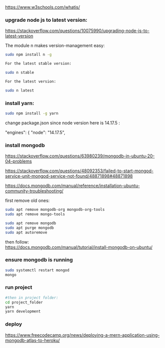 https://www.w3schools.com/whatis/

### upgrade node js to latest version:

https://stackoverflow.com/questions/10075990/upgrading-node-js-to-latest-version

The module n makes version-management easy:

``` bash
sudo npm install n -g

For the latest stable version:

sudo n stable

For the latest version:

sudo n latest
```



### install yarn:

``` bash
sudo npm install -g yarn
```

change package.json since node version here is 14.17.5 : 

 "engines": {
    "node": "14.17.5",


### install mongodb  

https://stackoverflow.com/questions/63980239/mongodb-in-ubuntu-20-04-problems

https://stackoverflow.com/questions/48092353/failed-to-start-mongod-service-unit-mongod-service-not-found/48871898#48871898

https://docs.mongodb.com/manual/reference/installation-ubuntu-community-troubleshooting/

first remove old ones:

``` bash
sudo apt remove mongodb-org mongodb-org-tools
sudo apt remove mongo-tools

sudo apt remove mongodb
sudo apt purge mongodb
sudo apt autoremove
```

then follow:  
https://docs.mongodb.com/manual/tutorial/install-mongodb-on-ubuntu/


### ensure mongodb is running 

``` bash
sudo systemctl restart mongod
mongo
```

### run project

``` bash
#then in project folder:
cd project_folder
yarn
yarn development
```


### deploy

https://www.freecodecamp.org/news/deploying-a-mern-application-using-mongodb-atlas-to-heroku/















